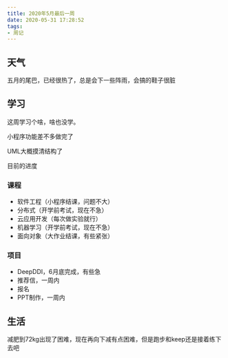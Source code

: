 ```yaml
---
title: 2020年5月最后一周
date: 2020-05-31 17:28:52
tags:
- 周记
---
```


## 天气

五月的尾巴，已经很热了，总是会下一些阵雨，会搞的鞋子很脏

## 学习

这周学习个啥，啥也没学。

小程序功能差不多做完了

UML大概摸清结构了

目前的进度

### 课程

- 软件工程（小程序结课，问题不大）
- 分布式（开学前考试，现在不急）
- 云应用开发（每次做实验就行）
- 机器学习（开学前考试，现在不急）
- 面向对象（大作业结课，有些紧张）

### 项目

- DeepDDI，6月底完成，有些急
- 推荐信，一周内
- 报名
- PPT制作，一周内

## 生活

减肥到72kg出现了困难，现在再向下减有点困难，但是跑步和keep还是接着练下去吧